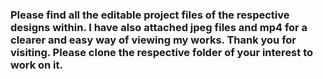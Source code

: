 ### Please find all the editable project files of the respective designs within. I have also attached jpeg files and mp4 for a clearer and easy way of viewing my works. Thank you for visiting. Please clone the respective folder of your interest to work on it.
